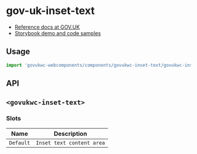 # gov-uk-inset-text

- [Reference docs at GOV.UK](https://design-system.service.gov.uk/components/inset-text/)
- [Storybook demo and code samples](http://tgreyuk.github.io/govuk-webcomponents/storybook/?path=/story/inset-text/)

## Usage

```javascript
import 'govukwc-webcomponents/components/govukwc-inset-text/govukwc-inset-text';
```

## API

## `<govukwc-inset-text>`

### Slots

| Name  |  Description     |
|-----------|-----------|
| `Default` | `Inset text content area` |

